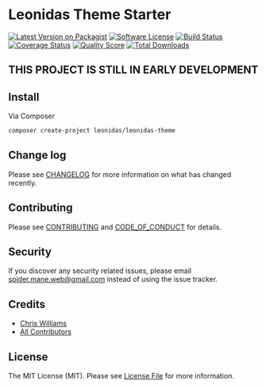 # Leonidas Theme Starter

[![Latest Version on Packagist][ico-version]][link-packagist]
[![Software License][ico-license]](LICENSE.md)
[![Build Status][ico-travis]][link-travis]
[![Coverage Status][ico-scrutinizer]][link-scrutinizer]
[![Quality Score][ico-code-quality]][link-code-quality]
[![Total Downloads][ico-downloads]][link-downloads]

## THIS PROJECT IS STILL IN EARLY DEVELOPMENT

## Install

Via Composer

```bash
composer create-project leonidas/leonidas-theme
```

## Change log

Please see [CHANGELOG](CHANGELOG.md) for more information on what has changed recently.

## Contributing

Please see [CONTRIBUTING](CONTRIBUTING.md) and [CODE_OF_CONDUCT](CODE_OF_CONDUCT.md) for details.

## Security

If you discover any security related issues, please email spider.mane.web@gmail.com instead of using the issue tracker.

## Credits

* [Chris Williams][link-author]
* [All Contributors][link-contributors]

## License

The MIT License (MIT). Please see [License File](LICENSE.md) for more information.

[ico-version]: https://img.shields.io/packagist/v/spider-mane/leonidas-theme.svg?style=flat-square
[ico-license]: https://img.shields.io/badge/license-MIT-brightgreen.svg?style=flat-square
[ico-travis]: https://img.shields.io/travis/spider-mane/leonidas-theme/master.svg?style=flat-square
[ico-scrutinizer]: https://img.shields.io/scrutinizer/coverage/g/spider-mane/leonidas-theme.svg?style=flat-square
[ico-code-quality]: https://img.shields.io/scrutinizer/g/spider-mane/leonidas-theme.svg?style=flat-square
[ico-downloads]: https://img.shields.io/packagist/dt/spider-mane/leonidas-theme.svg?style=flat-square

[link-packagist]: https://packagist.org/packages/spider-mane/leonidas-theme
[link-travis]: https://travis-ci.org/spider-mane/leonidas-theme
[link-scrutinizer]: https://scrutinizer-ci.com/g/spider-mane/leonidas-theme/code-structure
[link-code-quality]: https://scrutinizer-ci.com/g/spider-mane/leonidas-theme
[link-downloads]: https://packagist.org/packages/spider-mane/leonidas-theme
[link-author]: https://github.com/spider-mane
[link-contributors]: ../../contributors
